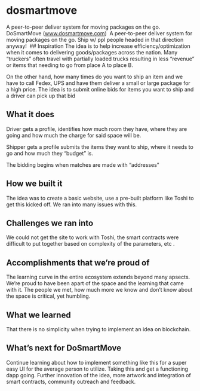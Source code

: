 # dosmartmove
A peer-to-peer deliver system for moving packages on the go. 
DoSmartMove (www.dosmartmove.com)  A peer-to-peer deliver system for moving packages on the go. Ship w/ ppl people headed in that direction anyway!  ## Inspiration
The idea is to help increase efficiency/optimization when it comes to delivering goods/packages across the nation. Many “truckers” often travel with partially loaded trucks resulting in less “revenue” or items that needing to go from place A to place B.

On the other hand, how many times do you want to ship an item and we have to call Fedex, UPS and have them deliver a small or large package for a high price. The idea is to submit online bids for items you want to ship and a driver can pick up that bid

## What it does
Driver gets a profile, identifies how much room they have, where they are going and how much the charge for said space will be.

Shipper gets a profile submits the items they want to ship, where it needs to go and how much they “budget” is.

The bidding begins when matches are made with “addresses”

## How we built it
The idea was to create a basic website, use a pre-built platform like Toshi to get this kicked off. We ran into many issues with this.

## Challenges we ran into
We could not get the site to work with Toshi, the smart contracts were difficult to put together based on complexity of the parameters, etc .

## Accomplishments that we’re proud of
The learning curve in the entire ecosystem extends beyond many apsects. We’re proud to have been apart of the space and the learning that came with it. The people we met, how much more we know and don’t know about the space is critical, yet humbling.

## What we learned
That there is no simplicity when trying to implement an idea on blockchain.

## What’s next for DoSmartMove
Continue learning about how to implement something like this for a super easy UI for the average person to utilize. Taking this and get a functioning dapp going. Further innovation of the idea, more artwork and integration of smart contracts, community outreach and feedback.
